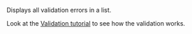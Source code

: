 Displays all validation errors in a list.

Look at the [Validation tutorial](~/pages/concepts/validation/overview) to see how the validation works.
